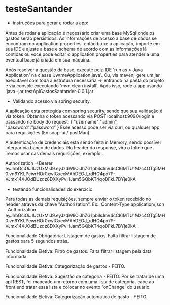# testeSantander

- instruções para gerar e rodar a app:

Antes de rodar a aplicação é necessário criar uma base MySql onde os gastos serão persistidos.
As informações de acesso a base de dados se encontram no application.properties, então baixe a aplicação, importe em sua IDE e ajuste a base e schema de acordo com as informações lá contidas ou você pode editar o application.properties para atender a uma eventual base já criada em sua máquina.

Após resolver a questão da base, execute pela IDE 'run as > Java Application' na classe 'JwtmeApplication.java'.
Ou, via maven, gere um jar executável com toda a estrutura necessária -> entrando na pasta do projeto e via console executando 'mvn clean install'. 
Após isso, rode a app usando 'java -jar restApiGastosSantander-0.0.1.jar'

- Validando acesso via spring security.

A aplicação esta protegida com spring security, sendo que sua validação é via token.
Obtenha o token acessando via POST localhost:9090/login e passando no body do request: 
{
	"username":"admin",
	"password":"password"
}
Esse acesso pode ser via curl, ou qualquer app para requisições (Ex soap-ui / postMan).

A autenticação de credenciais esta sendo feita in Memory, sendo possível integrar via banco de dados.
No header do response, virá o token que iremos usar nas demais requisições, exemplo:.

Authorization →Bearer eyJhbGciOiJIUzUxMiJ9.eyJzdWIiOiJhZG1pbiIsImV4cCI6MTU1Mzc4OTg5MH0.vn6YKLPewrHOr0xwIGxexMAhDEOJ_rdHQ4po7P-VJmx14XJOdBUzdz8DXXyPvHJam5GQbKT4qoDFkL7BYje0kA

- testando funcionalidades do exercício.

Para todas as demais requisições, sempre enviar o token recebido no header através da chave "Authorization".
Ex:.
Content-Type 	application/json . 
Authorization 	eyJhbGciOiJIUzUxMiJ9.eyJzdWIiOiJhZG1pbiIsImV4cCI6MTU1Mzc4OTg5MH0.vn6YKLPewrHOr0xwIGxexMAhDEOJ_rdHQ4po7P-VJmx14XJOdBUzdz8DXXyPvHJam5GQbKT4qoDFkL7BYje0kA .

Funcionalidade Obrigatória: Listagem de gastos.
	Falta filtrar listagem de gastos para 5 segundos atrás.
	
Funcionalidade Eletiva: Filtro de gastos.
	Falta filtrar listagem pela data informada.
	
Funcionalidade Eletiva: Categorização de gastos - FEITO.

Funcionalidade Eletiva: Sugestão de categoria - FEITO.
	Por se tratar de uma api REST, foi mapeado um retorno com uma lista de categoria, cabe ao front end tratar essa lista e colocar no evento 'onChange' do usuário.
	
Funcionalidade Eletiva: Categorização automatica de gasto - FEITO.
